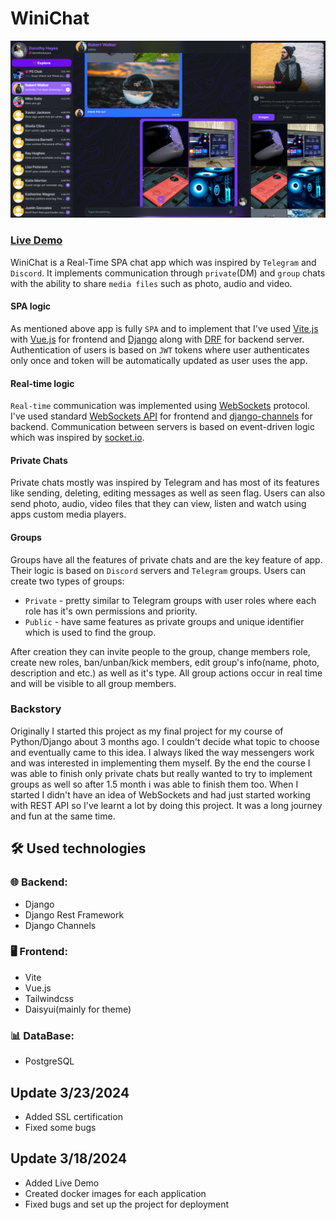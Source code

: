 
# WiniChat

![Overview dark theme](/Screenshots/1.png?raw=true)
### [Live Demo](https://winichat.duckdns.org/chat/)

WiniChat is a Real-Time SPA chat app which was inspired by `Telegram` and `Discord`. It implements communication through `private`(DM) and `group` chats with the ability to share `media files` such as photo, audio and video.


#### SPA logic
As mentioned above app is fully `SPA` and to implement that I've used [Vite.js](https://vitejs.dev/) with [Vue.js](https://vuejs.org/) for frontend and [Django](https://docs.djangoproject.com/en/5.0/) along with [DRF](https://www.django-rest-framework.org/) for backend server. Authentication of users is based on `JWT` tokens where user authenticates only once and token will be automatically updated as user uses the app.

#### Real-time logic

`Real-time` communication was implemented using [WebSockets](https://en.wikipedia.org/wiki/WebSocket) protocol.
I've used standard [WebSockets API](https://developer.mozilla.org/en-US/docs/Web/API/WebSocket) for frontend and [django-channels](https://channels.readthedocs.io/en/latest/) for backend.
Communication between servers is based on event-driven logic which was inspired by [socket.io](https://socket.io/).

#### Private Chats
Private chats mostly was inspired by Telegram and has most of its features like sending, deleting, editing messages as well as seen flag. Users can also send photo, audio, video files that they can view, listen and watch using apps custom media players.

#### Groups
Groups have all the features of private chats and are the key feature of app. Their logic is based on `Discord` servers and `Telegram` groups. Users can create two types of groups:

- `Private` - pretty similar to Telegram groups with user roles where each role has it's own permissions and priority.
- `Public` - have same features as private groups and unique identifier which is used to find the group.

After creation they can invite people to the group, change members role, create new roles, ban/unban/kick members, edit group's info(name, photo, description and etc.) as well as it's type. All group actions occur in real time and will be visible to all group members.

### Backstory
Originally I started this project as my final project for my course of Python/Django about 3 months ago. I couldn't decide what topic to choose and eventually came to this idea. I always liked the way messengers work and was interested in implementing them myself. By the end the course I was able to finish only private chats but really wanted to try to implement groups as well so after 1.5 month i was able to finish them too. 
When I started I didn't have an idea of WebSockets and had just started working with REST API so I've learnt a lot by doing this project.
It was a long journey and fun at the same time.



## 🛠️ Used technologies

### 🌐 Backend:
- Django
- Django Rest Framework
- Django Channels


### 🖥️ Frontend:
- Vite
- Vue.js
- Tailwindcss
- Daisyui(mainly for theme)

### 📊 DataBase:
- PostgreSQL



## Update 3/23/2024

- Added SSL certification
- Fixed some bugs

## Update 3/18/2024

- Added Live Demo
- Created docker images for each application
- Fixed bugs and set up the project for deployment
